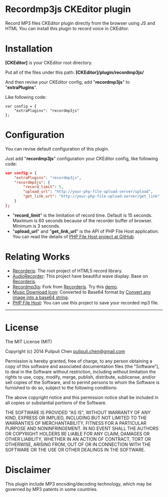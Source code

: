 Recordmp3js CKEditor plugin
===========

Record MP3 files CKEditor plugin directly from the browser using JS and HTML
You can install this plugin to record voice in CKEditor.

Installation
=======

**[CKEditor]** is your CKEditor root directory.

Put all of the files under this path: **[CKEditor]/plugin/recordmp3js/**

And then revise your CKEditor config, add "**recordmp3js**" to "**extraPlugins**". 

Like following code:

    var config = {
	    "extraPlugins": "recordmp3js"
    };

Configuration
=======

You can revise default configuration of this plugin.

Just add "**recordmp3js**" configuration your CKEditor config, like following code:

```json
var config = {
    "extraPlugins": "recordmp3js",
    "recordmp3js": {
        "record_limit": 5,
        "upload_url": "http://your-php-file-upload-server/upload",
        "get_link_url": "http://your-php-file-upload-server/get_link"
    }
};
```

- "**record_limit**" is the limitation of record time. Default is 15 seconds. Maximum is 60 seconds because of the recorder buffer of browser. Minimum is 3 seconds.
- "**upload_url**" and "**get_link_url**" is the API of PHP File Host application. You can read the details of [PHP File Host project at GitHub](https://github.com/pulipulichen/php-file-host).


Relating Works
=======

- [Recorderjs](https://github.com/mattdiamond/Recorderjs): The root project of HTML5 record library.
- [AudioRecorder](http://webaudiodemos.appspot.com/AudioRecorder/index.html): This project have beautiful wave display. Base on [Recorderjs](https://github.com/mattdiamond/Recorderjs).
- [Recordmp3js](https://github.com/nusofthq/Recordmp3js): Fork from [Recorderjs](https://github.com/mattdiamond/Recorderjs). Try this [demo](http://audior.ec/recordmp3js/).
- [Music Download Icon](http://findicons.com/icon/90399/music_down?id=343495): Converted to Base64 format by [Convert any image into a base64 string](http://webcodertools.com/imagetobase64converter).
- [PHP File Host](https://github.com/pulipulichen/php-file-host): You can use this project to save your recorded mp3 file.

----------------------------------

License
=======

The MIT License (MIT)

Copyright (c) 2014 Pulipuli Chen <pulipuli.chen@gmail.com>

Permission is hereby granted, free of charge, to any person obtaining a copy
of this software and associated documentation files (the "Software"), to deal
in the Software without restriction, including without limitation the rights
to use, copy, modify, merge, publish, distribute, sublicense, and/or sell
copies of the Software, and to permit persons to whom the Software is
furnished to do so, subject to the following conditions:

The above copyright notice and this permission notice shall be included in all
copies or substantial portions of the Software.

THE SOFTWARE IS PROVIDED "AS IS", WITHOUT WARRANTY OF ANY KIND, EXPRESS OR
IMPLIED, INCLUDING BUT NOT LIMITED TO THE WARRANTIES OF MERCHANTABILITY,
FITNESS FOR A PARTICULAR PURPOSE AND NONINFRINGEMENT. IN NO EVENT SHALL THE
AUTHORS OR COPYRIGHT HOLDERS BE LIABLE FOR ANY CLAIM, DAMAGES OR OTHER
LIABILITY, WHETHER IN AN ACTION OF CONTRACT, TORT OR OTHERWISE, ARISING FROM,
OUT OF OR IN CONNECTION WITH THE SOFTWARE OR THE USE OR OTHER DEALINGS IN THE
SOFTWARE.


Disclaimer
==========

This plugin include MP3 encoding/decoding technology, which may be governed by MP3 patents in some countries.

